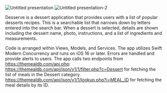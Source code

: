 ![Untitled presentation](https://github.com/koocimas/Desserve/assets/129230960/1647ad01-b822-4061-80b6-f1c588dc4858)
![Untitled presentation-2](https://github.com/koocimas/Desserve/assets/129230960/d86095bc-8f42-4590-bcab-e11946fc2439)

Desserve is a dessert application that provides users with a list of popular desserts recipes. This is a searchable list that narrows down by letters entered into the search bar.
When a dessert is selected, details are shown including the dessert name, photo, instructions, and a list of ingredients and measurements.

Code is arranged within Views, Models, and Services. 
The app utilizes Swift Modern Concurrency and runs on iOS 16 or later.
Errors are handled and provide alerts to users.
The app calls two endpoints from https://themealdb.com/api.php:
  https://themealdb.com/api/json/v1/1/filter.php?c=Dessert for fetching the list of meals in the Dessert category.
  https://themealdb.com/api/json/v1/1/lookup.php?i=MEAL_ID for fetching the meal details by its ID.
